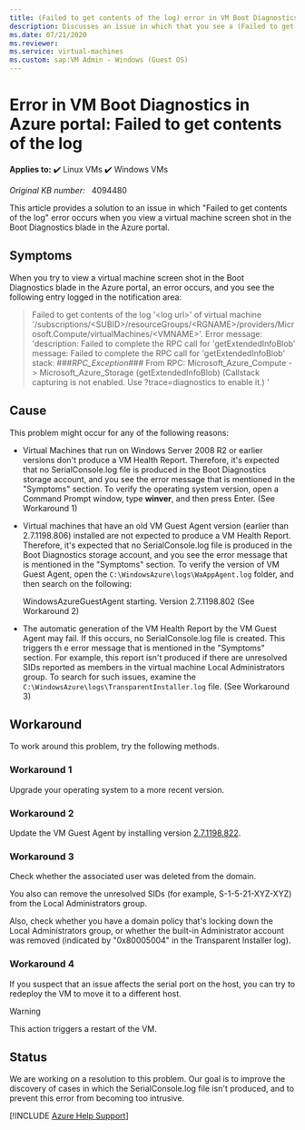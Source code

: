 ```yaml
---
title: (Failed to get contents of the log) error in VM Boot Diagnostics in Azure portal
description: Discusses an issue in which that you see a (Failed to get contents of the log) error in VM Boot Diagnostics in Azure portal.
ms.date: 07/21/2020
ms.reviewer: 
ms.service: virtual-machines
ms.custom: sap:VM Admin - Windows (Guest OS)
---
```

# Error in VM Boot Diagnostics in Azure portal: Failed to get contents of the log

**Applies to:** :heavy_check_mark: Linux VMs :heavy_check_mark: Windows VMs

_Original KB number:_ &nbsp; 4094480

This article provides a solution to an issue in which "Failed to get contents of the log" error occurs when you view a virtual machine screen shot in the Boot Diagnostics blade in the Azure portal.

## Symptoms

When you try to view a virtual machine screen shot in the Boot Diagnostics blade in the Azure portal, an error occurs, and you see the following entry logged in the notification area:

> Failed to get contents of the log '\<log url>' of virtual machine '/subscriptions/\<SUBID>/resourceGroups/\<RGNAME>/providers/Microsoft.Compute/virtualMachines/\<VMNAME>'. Error message: 'description: Failed to complete the RPC call for 'getExtendedInfoBlob' message: Failed to complete the RPC call for 'getExtendedInfoBlob' stack: ###_RPC_Exception_### From RPC: Microsoft_Azure_Compute -> Microsoft_Azure_Storage (getExtendedInfoBlob) (Callstack capturing is not enabled. Use ?trace=diagnostics to enable it.) '

## Cause

This problem might occur for any of the following reasons:

- Virtual Machines that run on Windows Server 2008 R2 or earlier versions don't produce a VM Health Report. Therefore, it's expected that no SerialConsole.log file is produced in the Boot Diagnostics storage account, and you see the error message that is mentioned in the "Symptoms" section. To verify the operating system version, open a Command Prompt window, type **winver**, and then press Enter. (See Workaround 1)

- Virtual machines that have an old VM Guest Agent version (earlier than 2.7.1198.806) installed are not expected to produce a VM Health Report. Therefore, it's expected that no SerialConsole.log file is produced in the Boot Diagnostics storage account, and you see the error message that is mentioned in the "Symptoms" section. To verify the version of VM Guest Agent, open the `C:\WindowsAzure\logs\WaAppAgent.log` folder, and then search on the following:

    WindowsAzureGuestAgent starting. Version 2.7.1198.802
    (See Workaround 2)

- The automatic generation of the VM Health Report by the VM Guest Agent may fail. If this occurs, no SerialConsole.log file is created. This triggers th e error message that is mentioned in the "Symptoms" section. For example, this report isn't produced if there are unresolved SIDs reported as members in the virtual machine Local Administrators group. To search for such issues, examine the `C:\WindowsAzure\logs\TransparentInstaller.log` file.
(See Workaround 3)

## Workaround

To work around this problem, try the following methods.

### Workaround 1

Upgrade your operating system to a more recent version.

### Workaround 2

Update the VM Guest Agent by installing version [2.7.1198.822](https://go.microsoft.com/fwlink/?LinkID=394789&clcid=0x409).

### Workaround 3  

Check whether the associated user was deleted from the domain.

You also can remove the unresolved SIDs (for example, S-1-5-21-XYZ-XYZ) from the Local Administrators group.

Also, check whether you have a domain policy that's locking down the Local Administrators group, or whether the built-in Administrator account was removed (indicated by "0x80005004" in the Transparent Installer log).

### Workaround 4

If you suspect that an issue affects the serial port on the host, you can try to redeploy the VM to move it to a different host.

> [!WARNING]
> This action triggers a restart of the VM.

## Status

We are working on a resolution to this problem. Our goal is to improve the discovery of cases in which the SerialConsole.log file isn't produced, and to prevent this error from becoming too intrusive.

[!INCLUDE [Azure Help Support](../../../includes/azure-help-support.md)]
